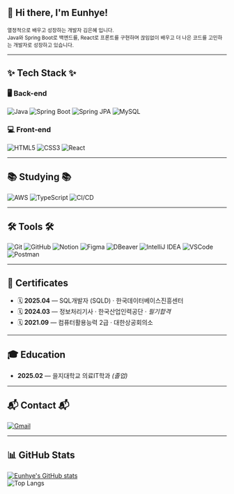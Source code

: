 ## 👋 Hi there, I'm Eunhye!

<small>
열정적으로 배우고 성장하는 개발자 김은혜 입니다. <br/>
Java와 Spring Boot로 백엔드를, React로 프론트를 구현하며  
끊임없이 배우고 더 나은 코드를 고민하는 개발자로 성장하고 있습니다.
</small>

---

## ✨ Tech Stack ✨

### 🖥 Back-end
![Java](https://img.shields.io/badge/Java-007396?style=for-the-badge&logo=openjdk&logoColor=white)
![Spring Boot](https://img.shields.io/badge/SpringBoot-6DB33F?style=for-the-badge&logo=springboot&logoColor=white)
![Spring JPA](https://img.shields.io/badge/Spring%20JPA-6DB33F?style=for-the-badge&logo=spring&logoColor=white)
![MySQL](https://img.shields.io/badge/MySQL-4479A1?style=for-the-badge&logo=mysql&logoColor=white)

### 💻 Front-end
![HTML5](https://img.shields.io/badge/HTML5-E34F26?style=for-the-badge&logo=html5&logoColor=white)
![CSS3](https://img.shields.io/badge/CSS3-1572B6?style=for-the-badge&logo=css3&logoColor=white)
![React](https://img.shields.io/badge/React-61DAFB?style=for-the-badge&logo=react&logoColor=black)

---

## 📚 Studying 📚
![AWS](https://img.shields.io/badge/AWS-232F3E?style=for-the-badge&logo=amazon-aws&logoColor=white)
![TypeScript](https://img.shields.io/badge/TypeScript-3178C6?style=for-the-badge&logo=typescript&logoColor=white)
![CI/CD](https://img.shields.io/badge/CI%2FCD-0A0FFF?style=for-the-badge&logo=githubactions&logoColor=white)

---

## 🛠 Tools 🛠
![Git](https://img.shields.io/badge/Git-F05032?style=for-the-badge&logo=git&logoColor=white)
![GitHub](https://img.shields.io/badge/GitHub-181717?style=for-the-badge&logo=github&logoColor=white)
![Notion](https://img.shields.io/badge/Notion-000000?style=for-the-badge&logo=notion&logoColor=white)
![Figma](https://img.shields.io/badge/Figma-F24E1E?style=for-the-badge&logo=figma&logoColor=white)
![DBeaver](https://img.shields.io/badge/DBeaver-372923?style=for-the-badge&logo=databricks&logoColor=white)
![IntelliJ IDEA](https://img.shields.io/badge/IntelliJ%20IDEA-000000?style=for-the-badge&logo=intellijidea&logoColor=white)
![VSCode](https://img.shields.io/badge/VS%20Code-007ACC?style=for-the-badge&logo=visualstudiocode&logoColor=white)
![Postman](https://img.shields.io/badge/Postman-FF6C37?style=for-the-badge&logo=postman&logoColor=white)

---

## 🏅 Certificates
- 🗓️ **2025.04** — SQL개발자 (SQLD) · 한국데이터베이스진흥센터
- 🗓️ **2024.03** — 정보처리기사 · 한국산업인력공단 · *필기합격*
- 🗓️ **2021.09** — 컴퓨터활용능력 2급 · 대한상공회의소

---

## 🎓 Education
- **2025.02** — 을지대학교 의료IT학과 *(졸업)*

---

## 📬 Contact 📬
[![Gmail](https://img.shields.io/badge/dmsgprla55@naver.com-D14836?style=for-the-badge&logo=gmail&logoColor=white)](mailto:dmsgprla55@naver.com)

---

## 📊 GitHub Stats
[![Eunhye's GitHub stats](https://github-readme-stats.vercel.app/api?username=eunhyeub&show_icons=true&include_all_commits=true&count_private=true&theme=tokyonight)](https://github.com/anuraghazra/github-readme-stats)  
![Top Langs](https://github-readme-stats.vercel.app/api/top-langs/?username=eunhyeub&layout=compact&theme=tokyonight)

